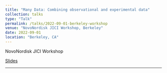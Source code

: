 ```yaml
---
title: "Many Data: Combining observational and experimental data"
collection: talks
type: "Talk"
permalink: /talks/2022-09-01-berkeley-workshop
venue: "NovoNordisk JICI Workshop, Berkeley"
date: 2022-09-01
location: "Berkeley, CA"
---
```


NovoNordisk JICI Workshop

[Slides](https://www.stats.ox.ac.uk/~evans/pres/evans_combining_ho.pdf)

---
